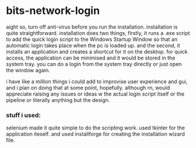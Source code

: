 ﻿# bits-network-login

aight so, turn off anti-virus before you run the installation. installation is quite straightforward. installation does two things, firstly, it runs a .exe script to add the quick login script to the Windows Startup Window so that an automatic login takes place when the pc is loaded up. and the second, it installs an application and creates a shortcut for it on the desktop. for quick access, the application can be minimised and it would be stored in the system tray. you can do a login from the system tray directly or just open the window again.

i have like a million things i could add to improvise user experience and gui, and i plan on doing that at some point, hopefully. although rn, would appreciate raising any issues or ideas w the actual login script itself or the pipeline or literally anything but the design.

### stuff i used:
selenium made it quite simple to do the scripting work.
used tkinter for the application iteself.
and used installforge for creating the installation wizard file.

